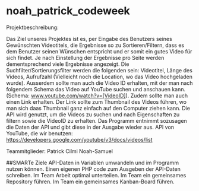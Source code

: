 
# noah_patrick_codeweek

Projektbeschreibung:

Das Ziel unseres Projektes ist es, per Eingabe des Benutzers seines Gewünschten Videotitels, die Ergebnisse so zu Sortieren/Filtern, dass es dem Benutzer seinen Wünschen entspricht und er somit ein gutes Video für sich findet. Je nach Einstellung der Ergebnisse pro Seite werden dementsprechend viele Ergebnisse angezeigt. Die Suchfilter/Sortierungsfilter werden die folgenden sein: Videotitel, Länge des Videos, Aufrufzahl (Vielleicht noch die Location, wo das Video hochgeladen wurde). Ausserdem sollte man auch die Video ID erhalten, mit der man nach folgendem Schema das Video auf YouTube suchen und anschauen kann. (Schema: www.youtube.com/watch?v=[VideoID]). Zudem sollte man auch einen Link erhalten. Der Link sollte zum Thumbnail des Videos führen, wo man sich daas Thumbnail ganz einfach auf den Computer ziehen kann. Die API wird genutzt, um die Videos zu suchen und nach Eigenschaften zu filtern sowie die VideoID zu erhalten. Das Programm entnimmt sozusagen die Daten der API und gibt diese in der Ausgabe wieder aus.
API von YouTube, die wir benutzen: https://developers.google.com/youtube/v3/docs/videos/list

Teammitglieder: 
Patrick Cilmi
Noah-Samuel

##SMARTe Ziele
API-Daten in Variablen umwandeln und im Programm nutzen können.
Einen eigenen PHP code zum Ausgeben der API-Daten schreiben.
Im Team Arbeit optimal unterteilen.
Im Team ein gemeinsames Repository führen.
Im Team ein gemeinsames Kanban-Board führen.



